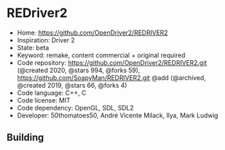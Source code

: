 # REDriver2

- Home: https://github.com/OpenDriver2/REDRIVER2
- Inspiration: Driver 2
- State: beta
- Keyword: remake, content commercial + original required
- Code repository: https://github.com/OpenDriver2/REDRIVER2.git (@created 2020, @stars 994, @forks 59), https://github.com/SoapyMan/REDRIVER2.git @add (@archived, @created 2019, @stars 66, @forks 4)
- Code language: C++, C
- Code license: MIT
- Code dependency: OpenGL, SDL, SDL2
- Developer: 50thomatoes50, André Vicente Milack, Ilya, Mark Ludwig

## Building
